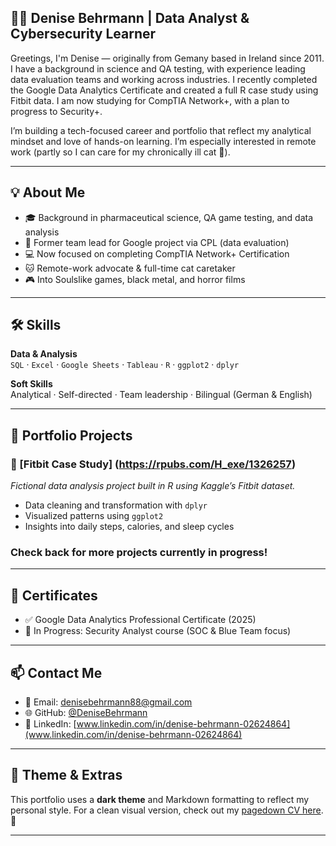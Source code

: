 ## 👩‍💻 Denise Behrmann | Data Analyst & Cybersecurity Learner

Greetings, I'm Denise — originally from Gemany based in Ireland since 2011. I have a background in science and QA testing, with experience leading data evaluation teams and working across industries. I recently completed the Google Data Analytics Certificate and created a full R case study using Fitbit data. I am now studying for CompTIA Network+, with a plan to progress to Security+.

I’m building a tech-focused career and portfolio that reflect my analytical mindset and love of hands-on learning. I’m especially interested in remote work (partly so I can care for my chronically ill cat 🐾).

---

## 💡 About Me
- 🎓 Background in pharmaceutical science, QA game testing, and data analysis
- 🧪 Former team lead for Google project via CPL (data evaluation)
- 💻 Now focused on completing CompTIA Network+ Certification
- 🐱 Remote-work advocate & full-time cat caretaker
- 🎮 Into Soulslike games, black metal, and horror films

---

## 🛠️ Skills

**Data & Analysis**  
`SQL` · `Excel` · `Google Sheets` · `Tableau` · `R` · `ggplot2` · `dplyr`

**Soft Skills**  
Analytical · Self-directed · Team leadership · Bilingual (German & English)

---

## 📁 Portfolio Projects

### 🔹 [Fitbit Case Study] (https://rpubs.com/H_exe/1326257)
*Fictional data analysis project built in R using Kaggle’s Fitbit dataset.*  
- Data cleaning and transformation with `dplyr`
- Visualized patterns using `ggplot2`
- Insights into daily steps, calories, and sleep cycles

### Check back for more projects currently in progress!
---

## 📜 Certificates
- ✅ Google Data Analytics Professional Certificate (2025)
- 🔐 In Progress: Security Analyst course (SOC & Blue Team focus)

---

## 📫 Contact Me
- 📧 Email: denisebehrmann88@gmail.com  
- 🌐 GitHub: [@DeniseBehrmann](https://github.com/DeniseBehrmann)  
- 💼 LinkedIn: [www.linkedin.com/in/denise-behrmann-02624864](www.linkedin.com/in/denise-behrmann-02624864)

---

## 🖤 Theme & Extras
This portfolio uses a **dark theme** and Markdown formatting to reflect my personal style. For a clean visual version, check out my [pagedown CV here](https://github.com/DeniseBehrmann/denise-cv). 🎨

---
